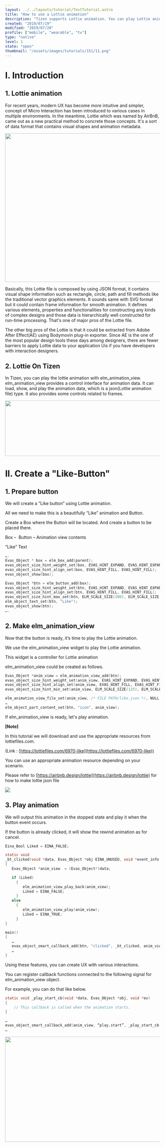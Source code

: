 ```yaml
---
layout: ../../layouts/tutorial/TextTutorial.astro
title: "How to use a Lottie animation"
description: "Tizen supports Lottie animation. You can play Lottie animation using Native APIs."
created: "2019/07/19"
modified: "2019/07/20"
profile: ["mobile", "wearable", "tv"]
type: "native"
level: 1
state: "open"
thumbnail: "/assets/images/tutorials/151/11.png"
---
```


#

# I. Introduction

## 1. Lottie animation



For recent years, modern UX has become more intuitive and simpler, concept of Micro Interaction has been introduced to various cases in multiple environments. In the meantime, Lottie which was named by AirBnB, came out as a new practical method to concrete those concepts. It's a sort of data format that contains visual shapes and animation metadata.



<img src="/assets/images/tutorials/151/1.png" style="height:482px; width:995px"/>

Basically, this Lottie file is composed by using JSON format, it contains visual shape information such as rectangle, circle, path and fill methods like the traditional vector graphics elements. It sounds same with SVG format but it could contain frame information for smooth animation. It defines various elements, properties and functionalities for constructing any kinds of complex designs and those data is hierarchically well constructed for run-time processing. That's one of major pros of the Lottie file.



The other big pros of the Lottie is that it could be extracted from Adobe After Effect(AE) using Bodymovin plug-in exporter. Since AE is the one of the most popular design tools these days among designers, there are fewer barriers to apply Lottie data to your application Uis if you have developers with interaction designers.





## 2. Lottie On Tizen



In Tizen, you can play the lottie animation with elm_animation_view. elm_animation_view provides a control interface for animation data. It can load, show, and play the animation data, which is a json(Lottie animation file) type. It also provides some controls related to frames.



<img src="/assets/images/tutorials/151/2.png" style="height:180px; width:1008px"/>

# II. Create a "Like-Button"

## 1. Prepare button



We will create a “Like button” using Lottie animation.

All we need to make this is a beautifully “Like” animation and Button.



Create a Box where the Button will be located. And create a button to be placed there.



Box –  Button – Animation view contents

“Like” Text



```c
….
Evas_Object * box = elm_box_add(parent);
evas_object_size_hint_weight_set(box, EVAS_HINT_EXPAND, EVAS_HINT_EXPAND);
evas_object_size_hint_align_set(box, EVAS_HINT_FILL, EVAS_HINT_FILL);
evas_object_show(box);

Evas_Object *btn = elm_button_add(box);
evas_object_size_hint_weight_set(btn, EVAS_HINT_EXPAND, EVAS_HINT_EXPAND);
evas_object_size_hint_align_set(btn, EVAS_HINT_FILL, EVAS_HINT_FILL);
evas_object_size_hint_max_set(btn, ELM_SCALE_SIZE(300), ELM_SCALE_SIZE(150));
elm_object_text_set(btn, "Like");
evas_object_show(btn);
….

```



## 2. Make elm_animation_view



Now that the button is ready, it‘s time to play the Lottie animation.

We use the elm_animation_view widget to play the Lottie animation.

This widget is a controller for Lottie animation



elm_animation_view could be created as follows.



```c
Evas_Object *anim_view = elm_animation_view_add(btn);
evas_object_size_hint_weight_set(anim_view, EVAS_HINT_EXPAND, EVAS_HINT_EXPAND);
evas_object_size_hint_align_set(anim_view, EVAS_HINT_FILL, EVAS_HINT_FILL);
evas_object_size_hint_min_set(anim_view, ELM_SCALE_SIZE(125), ELM_SCALE_SIZE(125));

elm_animation_view_file_set(anim_view, /* FILE PATH/like.json */, NULL);
…
elm_object_part_content_set(btn, "icon", anim_view);

```



If elm_animation_view is ready, let's play animation.



**[Note]**

In this tutorial we will download and use the appropriate resources from lottiefiles.com.

(Link : [https://lottiefiles.com/6970-like](https://lottiefiles.com/6970-like))



You can use an appropriate animation resource depending on your scenario.

Please refer to [https://airbnb.design/lottie](https://airbnb.design/lottie) for how to make lottie json file

<img src="/assets/images/tutorials/151/3.png" style="undefined"/>





## 3. Play animation



We will output this animation in the stopped state and play it when the button event occurs.

If the button is already clicked, it will show the rewind animation as for cancel.



```c
Eina_Bool Liked = EINA_FALSE;

static void
_bt_clicked(void *data, Evas_Object *obj EINA_UNUSED, void *event_info EINA_UNUSED)
{
   Evas_Object *anim_view  = (Evas_Object*)data;

   if (Liked)
     {
        elm_animation_view_play_back(anim_view);
        Liked = EINA_FALSE;
     }
   else
     {
        elm_animation_view_play(anim_view);
        Liked = EINA_TRUE;
     }
}

main()
{
   …
   evas_object_smart_callback_add(btn, "clicked", _bt_clicked, anim_view);
   …
}

```





Using these features, you can create UX with various interactions.



You can register callback functions connected to the following signal for elm_animation_view object.

For example, you can do that like below.

```c
static void _play_start_cb(void *data, Evas_Object *obj, void *ev)
{
    // This callback is called when the animation starts.
}

…
evas_object_smart_callback_add(anim_view, “play,start”, _play_start_cb, NULL);
…

```



<img src="/assets/images/tutorials/151/7.png" style="height:341px; width:1023px"/>




